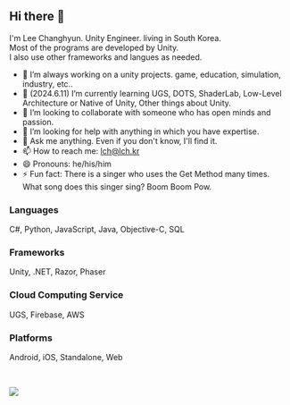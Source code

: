 ## Hi there 👋

I'm Lee Changhyun. Unity Engineer. living in South Korea.  
Most of the programs are developed by Unity.  
I also use other frameworks and langues as needed.

- 🔭 I’m always working on a unity projects. game, education, simulation, industry, etc..
- 🌱 (2024.6.11) I’m currently learning UGS, DOTS, ShaderLab, Low-Level Architecture or Native of Unity, Other things about Unity.
- 👯 I’m looking to collaborate with someone who has open minds and passion.
- 🤔 I’m looking for help with anything in which you have expertise.
- 💬 Ask me anything. Even if you don't know, I'll find it.
- 📫 How to reach me: lch@lch.kr
- 😄 Pronouns: he/his/him
- ⚡ Fun fact: There is a singer who uses the Get Method many times. What song does this singer sing? Boom Boom Pow.

### Languages
C#, Python, JavaScript, Java, Objective-C, SQL

### Frameworks
Unity, .NET, Razor, Phaser

### Cloud Computing Service
UGS, Firebase, AWS

### Platforms
Android, iOS, Standalone, Web

</br>

![](https://github-readme-stats.vercel.app/api?username=ckdgus4002&show_icons=true&title_color=fff&icon_color=79ff97&text_color=9f9f9f&bg_color=151515)
